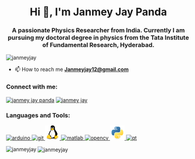 <h1 align="center">Hi 👋, I'm Janmey Jay Panda</h1>
<h3 align="center">A passionate Physics Researcher from India. Currently I am pursuing my doctoral degree in physics from the Tata Institute of Fundamental Research, Hyderabad.</h3>

<p align="left"> <img src="https://komarev.com/ghpvc/?username=janmeyjay&label=Profile%20views&color=0e75b6&style=flat" alt="janmeyjay" /> </p>

- 📫 How to reach me **Janmeyjay12@gmail.com**
  
<h3 align="left">Connect with me:</h3>
<p align="left">
<a href="[https://linkedin.com/in/janmey jay panda](https://in.linkedin.com/in/janmey-jay-panda-043322175)" target="blank"><img align="center" src="https://raw.githubusercontent.com/rahuldkjain/github-profile-readme-generator/master/src/images/icons/Social/linked-in-alt.svg" alt="janmey jay panda" height="30" width="40" /></a>
<a href="[https://fb.com/janmey jay](https://www.facebook.com/janmey.jay.7/)" target="blank"><img align="center" src="https://raw.githubusercontent.com/rahuldkjain/github-profile-readme-generator/master/src/images/icons/Social/facebook.svg" alt="janmey jay" height="30" width="40" /></a>
</p>

<h3 align="left">Languages and Tools:</h3>
<p align="left"> <a href="https://www.arduino.cc/" target="_blank" rel="noreferrer"> <img src="https://cdn.worldvectorlogo.com/logos/arduino-1.svg" alt="arduino" width="40" height="40"/> </a> <a href="https://git-scm.com/" target="_blank" rel="noreferrer"> <img src="https://www.vectorlogo.zone/logos/git-scm/git-scm-icon.svg" alt="git" width="40" height="40"/> </a> <a href="https://www.linux.org/" target="_blank" rel="noreferrer"> <img src="https://raw.githubusercontent.com/devicons/devicon/master/icons/linux/linux-original.svg" alt="linux" width="40" height="40"/> </a> <a href="https://www.mathworks.com/" target="_blank" rel="noreferrer"> <img src="https://upload.wikimedia.org/wikipedia/commons/2/21/Matlab_Logo.png" alt="matlab" width="40" height="40"/> </a> <a href="https://opencv.org/" target="_blank" rel="noreferrer"> <img src="https://www.vectorlogo.zone/logos/opencv/opencv-icon.svg" alt="opencv" width="40" height="40"/> </a> <a href="https://www.python.org" target="_blank" rel="noreferrer"> <img src="https://raw.githubusercontent.com/devicons/devicon/master/icons/python/python-original.svg" alt="python" width="40" height="40"/> </a> <a href="https://www.qt.io/" target="_blank" rel="noreferrer"> <img src="https://upload.wikimedia.org/wikipedia/commons/0/0b/Qt_logo_2016.svg" alt="qt" width="40" height="40"/> </a> </p>

<p><img align="left" src="https://github-readme-stats.vercel.app/api/top-langs?username=janmeyjay&show_icons=true&locale=en&layout=compact&theme=radical" alt="janmeyjay" /></p>

<p>&nbsp;<img align="center" src="https://github-readme-stats.vercel.app/api?username=janmeyjay&show_icons=true&locale=en&theme=radical" alt="janmeyjay" /></p>
